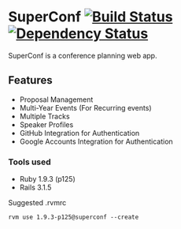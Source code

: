 # SuperConf [![Build Status](https://secure.travis-ci.org/jwang/superconf.png)](http://travis-ci.org/jwang/superconf) [![Dependency Status](https://gemnasium.com/jwang/superconf.png)](https://gemnasium.com/jwang/superconf)

SuperConf is a conference planning web app.

## Features

* Proposal Management
* Multi-Year Events (For Recurring events)
* Multiple Tracks
* Speaker Profiles
* GitHub Integration for Authentication
* Google Accounts Integration for Authentication

### Tools used

* Ruby 1.9.3 (p125)
* Rails 3.1.5


Suggested .rvmrc
```
rvm use 1.9.3-p125@superconf --create
```
